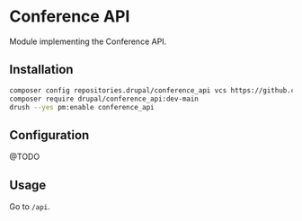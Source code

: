 # Conference API

Module implementing the Conference API.

## Installation

```sh
composer config repositories.drupal/conference_api vcs https://github.com/OS2Conference/drupal-module-conference_api
composer require drupal/conference_api:dev-main
drush --yes pm:enable conference_api
```

## Configuration

@TODO

## Usage

Go to `/api`.
